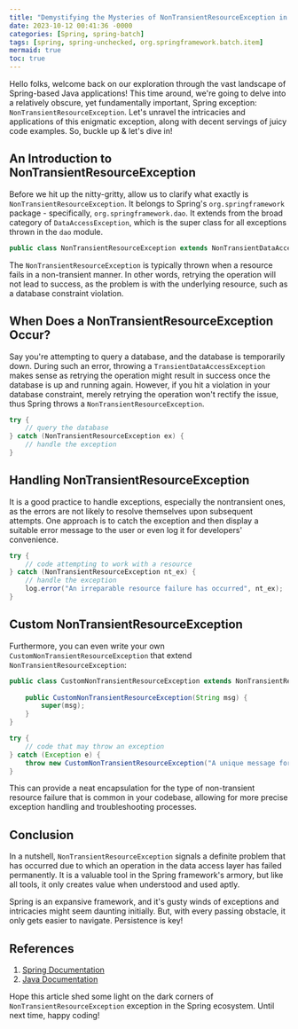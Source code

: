 ```yaml
---
title: "Demystifying the Mysteries of NonTransientResourceException in Spring"
date: 2023-10-12 00:41:36 -0000
categories: [Spring, spring-batch]
tags: [spring, spring-unchecked, org.springframework.batch.item]
mermaid: true
toc: true
---
```



Hello folks, welcome back on our exploration through the vast landscape of Spring-based Java applications! This time around, we're going to delve into a relatively obscure, yet fundamentally important, Spring exception: `NonTransientResourceException`. Let's unravel the intricacies and applications of this enigmatic exception, along with decent servings of juicy code examples. So, buckle up & let's dive in!

## An Introduction to NonTransientResourceException

Before we hit up the nitty-gritty, allow us to clarify what exactly is `NonTransientResourceException`. It belongs to Spring's `org.springframework` package - specifically, `org.springframework.dao`. It extends from the broad category of `DataAccessException`, which is the super class for all exceptions thrown in the `dao` module.

```java
public class NonTransientResourceException extends NonTransientDataAccessException
```

The `NonTransientResourceException` is typically thrown when a resource fails in a non-transient manner. In other words, retrying the operation will not lead to success, as the problem is with the underlying resource, such as a database constraint violation.

## When Does a NonTransientResourceException Occur?

Say you're attempting to query a database, and the database is temporarily down. During such an error, throwing a `TransientDataAccessException` makes sense as retrying the operation might result in success once the database is up and running again. However, if you hit a violation in your database constraint, merely retrying the operation won't rectify the issue, thus Spring throws a `NonTransientResourceException`.

```java
try {
    // query the database
} catch (NonTransientResourceException ex) {
    // handle the exception
}
```

## Handling NonTransientResourceException

It is a good practice to handle exceptions, especially the nontransient ones, as the errors are not likely to resolve themselves upon subsequent attempts. One approach is to catch the exception and then display a suitable error message to the user or even log it for developers' convenience.

```java
try {
    // code attempting to work with a resource
} catch (NonTransientResourceException nt_ex) {
    // handle the exception
    log.error("An irreparable resource failure has occurred", nt_ex);
}
```

## Custom NonTransientResourceException

Furthermore, you can even write your own `CustomNonTransientResourceException` that extend `NonTransientResourceException`:

```java
public class CustomNonTransientResourceException extends NonTransientResourceException {
    
    public CustomNonTransientResourceException(String msg) {
        super(msg);
    }
}

try {
    // code that may throw an exception
} catch (Exception e) {
    throw new CustomNonTransientResourceException("A unique message for your custom exception");
}
```

This can provide a neat encapsulation for the type of non-transient resource failure that is common in your codebase, allowing for more precise exception handling and troubleshooting processes.

## Conclusion

In a nutshell, `NonTransientResourceException` signals a definite problem that has occurred due to which an operation in the data access layer has failed permanently. It is a valuable tool in the Spring framework's armory, but like all tools, it only creates value when understood and used aptly.

Spring is an expansive framework, and it's gusty winds of exceptions and intricacies might seem daunting initially. But, with every passing obstacle, it only gets easier to navigate. Persistence is key!

## References

1. [Spring Documentation](https://docs.spring.io/spring-framework/docs/current/spring-framework-reference/data-access.html#dao-exceptions)
2. [Java Documentation](https://docs.oracle.com/en/java/)

Hope this article shed some light on the dark corners of `NonTransientResourceException` exception in the Spring ecosystem. Until next time, happy coding!
